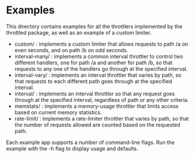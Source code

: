 # Examples

This directory contains examples for all the throttlers implemented by the throttled package, as well as an example of a custom limiter.

* custom/ : implements a custom limiter that allows requests to path /a on even seconds, and on path /b on odd seconds.
* interval-many/ : implements a common interval throttler to control two different handlers, one for path /a and another for path /b, so that requests to any one of the handlers go through at the specified interval.
* interval-vary/ : implements an interval throttler that varies by path, so that requests to each different path goes through at the specified interval.
* interval/ : implements an interval throttler so that any request goes through at the specified interval, regardless of path or any other criteria.
* memstats/ : implements a memory-usage throttler that limits access based on current memory statistics.
* rate-limit/ : implements a rate-limiter throttler that varies by path, so that the number of requests allowed are counted based on the requested path.

Each example app supports a number of command-line flags. Run the example with the -h flag to display usage and defaults.
